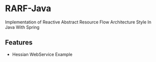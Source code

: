 # RARF-Java
Implementation of Reactive Abstract Resource Flow Architecture Style In Java With Spring

## Features
- Hessian WebService Example
